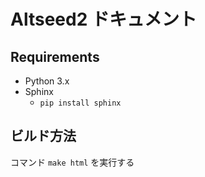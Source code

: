 # Altseed2 ドキュメント

## Requirements

- Python 3.x
- Sphinx
  - `pip install sphinx`

## ビルド方法

コマンド `make html` を実行する

